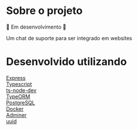 # Sobre o projeto
🚧 Em desenvolvimento 🚧

Um chat de suporte para ser integrado em websites

# Desenvolvido utilizando
[Express](https://expressjs.com/pt-br/)
<br />
[Typescript](https://www.typescriptlang.org/)
<br />
[ts-node-dev](https://www.npmjs.com/package/ts-node-dev)
<br />
[TypeORM](https://typeorm.io/#/)
<br />
[PostgreSQL](https://www.postgresql.org/)
<br />
[Docker](https://www.docker.com/)
<br />
[Adminer](https://www.adminer.org/)
<br />
[uuid](https://www.npmjs.com/package/uuid)
